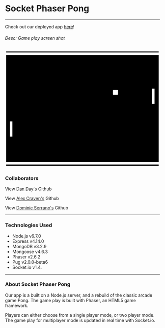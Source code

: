# Socket Phaser Pong
---
Check out our deployed app [here]()!

###### Desc: Game play screen shot
![Screen Shot of Single Player game](./screenshot1.png)

### Collaborators
View [Dan Day's](https://github.com/danrday) Github


View [Alex Craven's](https://github.com/wacraven) Github


View [Dominic Serrano's](https://github.com/DominicSerranoC14) Github

---
### Technologies Used

- Node.js v6.7.0
- Express v4.14.0
- MongoDB v3.2.9
- Mongoose v4.6.3
- Phaser v2.6.2
- Pug v2.0.0-beta6
- Socket.io v1.4.

---
### About Socket Phaser Pong

Our app is a built on a Node.js server, and a rebuild of the classic arcade game Pong.
The game play is built with Phaser, an HTML5 game framework.

Players can either choose from a single player mode, or two player mode. The game play for multiplayer mode is updated in real time with Socket.io.
